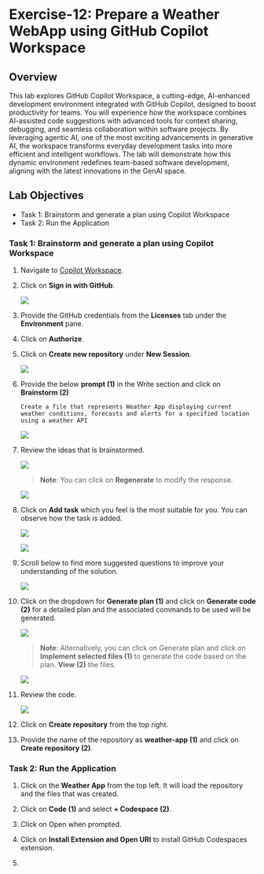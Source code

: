 # Exercise-12: Prepare a Weather WebApp using GitHub Copilot Workspace

## Overview
This lab explores GitHub Copilot Workspace, a cutting-edge, AI-enhanced development environment integrated with GitHub Copilot, designed to boost productivity for teams. You will experience how the workspace combines AI-assisted code suggestions with advanced tools for context sharing, debugging, and seamless collaboration within software projects. By leveraging agentic AI, one of the most exciting advancements in generative AI, the workspace transforms everyday development tasks into more efficient and intelligent workflows. The lab will demonstrate how this dynamic environment redefines team-based software development, aligning with the latest innovations in the GenAI space.

## Lab Objectives

- Task 1: Brainstorm and generate a plan using Copilot Workspace
- Task 2: Run the Application

### Task 1: Brainstorm and generate a plan using Copilot Workspace

1. Navigate to [Copilot Workspace](https://copilot-workspace.githubnext.com/).

1. Click on **Sign in with GitHub**.

      ![](../media/ex-12-1.png)

1. Provide the GitHub credentials from the **Licenses** tab under the **Environment** pane.

1. Click on **Authorize**.

1. Click on **Create new repository** under **New Session**.

      ![](../media/ex-12-2.1.png)

1. Provide the below **prompt (1)** in the Write section and click on **Brainstorm (2)**

   ```
   Create a file that represents Weather App displaying current weather conditions, forecasts and alerts for a specified location using a weather API
   ```

      ![](../media/ex-12-3.png)

1. Review the ideas that is brainstormed.

      ![](../media/ex-12-4.png)

      > **Note**: You can click on **Regenerate** to modify the response.

      ![](../media/ex-12-4.1.png)

1. Click on **Add task** which you feel is the most suitable for you. You can observe how the task is added.

      ![](../media/ex-12-4.3.png)

      ![](../media/ex-12-5.png)

1. Scroll below to find more suggested questions to improve your understanding of the solution.

      ![](../media/ex-12-6.png)

1. Click on the dropdown for **Generate plan (1)** and click on **Generate code (2)** for a detailed plan and the associated commands to be used will be generated.

      ![](../media/ex-12-7.png)

      > **Note**: Alternatively, you can click on Generate plan and click on **Implement selected files (1)** to generate the code based on the plan. **View (2)** the files.

      ![](../media/ex-12-8.png)

1. Review the code.

      ![](../media/ex-12-9.png)

1. Click on **Create repository** from the top right.

1. Provide the name of the repository as **weather-app (1)** and click on **Create repository (2)**.

### Task 2: Run the Application

1. Click on the **Weather App** from the top left. It will load the repository and the files that was created.

1. Click on **Code (1)** and select **+ Codespace (2)**.

1. Click on Open when prompted.

1. Click on **Install Extension and Open URI** to install GitHub Codespaces extension.

1. 
